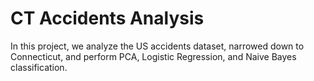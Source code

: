 # CT Accidents Analysis

In this project, we analyze the US accidents dataset, narrowed down to Connecticut, and perform
PCA, Logistic Regression, and Naive Bayes classification.
